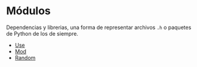 # Módulos

Dependencias y librerias, una forma de representar archivos `.h` o paquetes de Python de los de siempre.

- [Use](Use.md)
- [Mod](Mod.md)
- [Random](Random.md)
